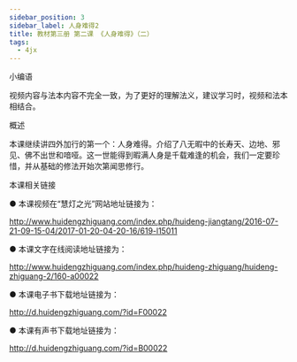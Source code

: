 ```yaml
---
sidebar_position: 3
sidebar_label: 人身难得2
title: 教材第三册 第二课 《人身难得》（二）
tags:
  - 4jx
---
```

 小编语 

视频内容与法本内容不完全一致，为了更好的理解法义，建议学习时，视频和法本相结合。

概述


本课继续讲四外加行的第一个：人身难得。介绍了八无暇中的长寿天、边地、邪见、佛不出世和喑哑。这一世能得到暇满人身是千载难逢的机会，我们一定要珍惜，并从基础的修法开始次第闻思修行。







 本课相关链接 

●  本课视频在“慧灯之光”网站地址链接为：

http://www.huidengzhiguang.com/index.php/huideng-jiangtang/2016-07-21-09-15-04/2017-01-20-04-20-16/619-l15011



●  本课文字在线阅读地址链接为：

http://www.huidengzhiguang.com/index.php/huideng-zhiguang/huideng-zhiguang-2/160-a00022



●  本课电子书下载地址链接为：

http://d.huidengzhiguang.com/?id=F00022



●  本课有声书下载地址链接为：

http://d.huidengzhiguang.com/?id=B00022
